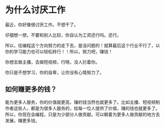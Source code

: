 # 为什么讨厌工作
最近，你好像很讨厌工作。不想干了。

仔细想一想，不要和别人比较，你自认为工资还行吗。还行。

所以，往编程这个方向努力的走下去，是没问题的！就算最后这个行业不行了，以你的学习能力也可以轻松转行！！所以，努力吧，赚钱！

你想去做主播，去做短视频，行呀。没人拦着你。

你只是不想学习，你的自卑，让你没有心情努力了。

## 如何赚更多的钱？
能为更多人服务，你的价值就更高，赚的钱当然也就更多了。比如主播、短视频制作者这些人，都是为很多人服务的，给每一位人提供了价值，赚的钱也就更多了。所以，你现在会编程，只是为少部分人做贡献。可以朝着为更多人做贡献的地方去发展，赚更多钱。